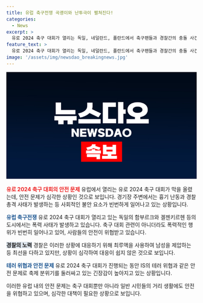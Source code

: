 ```yaml
---
title: 유럽 축구전쟁 곡괭이와 난투극이 펼쳐진다!
categories:
  - News
excerpt: >
  유로 2024 축구 대회가 열리는 독일, 네덜란드, 폴란드에서 축구팬들과 경찰간의 충돌 사건이 발생했다. 경기를 보기 위해 수많은 팬들이 몰린 함부르크에서는 흉기를 든 남성과 경찰의 대치, 화염병을 들고 시민들을 위협하는 일이 벌어졌다. 또한, 겔센키르헨에서는 난동을 일으킨 세르비아 팬들의 사태도 발생했다. 이에 대회가 시작되면서 이슬람 극단주의 IS의 테러 위협까지 우려되고 있다. 축구 축제의 뒤편에는 긴장감이 높아지고 있는 상황이다.
feature_text: >
  유로 2024 축구 대회가 열리는 독일, 네덜란드, 폴란드에서 축구팬들과 경찰간의 충돌 사건이 발생했다. 경기를 보기 위해 수많은 팬들이 몰린 함부르크에서는 흉기를 든 남성과 경찰의 대치, 화염병을 들고 시민들을 위협하는 일이 벌어졌다. 또한, 겔센키르헨에서는 난동을 일으킨 세르비아 팬들의 사태도 발생했다. 이에 대회가 시작되면서 이슬람 극단주의 IS의 테러 위협까지 우려되고 있다. 축구 축제의 뒤편에는 긴장감이 높아지고 있는 상황이다.
image: '/assets/img/newsdao_breakingnews.jpg'
---
```


<p><img src="/assets/img/newsdao_breakingnews.jpg" alt="pcversion 속보" /></p>

<p><b><span style="color: #ee2323;">유로 2024 축구 대회의 안전 문제</span></b>
유럽에서 열리는 유로 2024 축구 대회가 막을 올렸는데, 안전 문제가 심각한 상황인 것으로 보입니다. 경기장 주변에서는 흉기 난동과 경찰 총격 사태가 발생하는 등 사회적인 불안 요소가 빈번하게 일어나고 있는 상황입니다.</p>

<p><b><span style="color: #1a5490;">유럽 축구전쟁</span></b>
유로 2024 축구 대회가 열리고 있는 독일의 함부르크와 겔젠키르헨 등의 도시에서는 폭력 사태가 발생하고 있습니다. 축구 대회 관련이 아니더라도 폭력적인 행위가 빈번히 일어나고 있어, 사람들의 안전이 위협받고 있습니다.</p>

<p><b><span style="background-color: #21538527;">경찰의 노력</span></b>
경찰은 이러한 상황에 대응하기 위해 최루액을 사용하여 남성을 제압하는 등 최선을 다하고 있지만, 상황이 심각하여 대응이 쉽지 않은 것으로 보입니다.</p>

<p><b><span style="color: #1a5490;">테러 위협과 안전 문제</span></b>
유로 2024 축구 대회가 진행되는 동안 IS의 테러 위협과 같은 안전 문제로 축제 분위기를 둘러싸고 있는 긴장감이 높아지고 있는 상황입니다.</p>

<p>이러한 유럽 내의 안전 문제는 축구 대회뿐만 아니라 일반 시민들의 거리 생활에도 안전을 위협하고 있으며, 심각한 대책이 필요한 상황으로 보입니다.</p>

